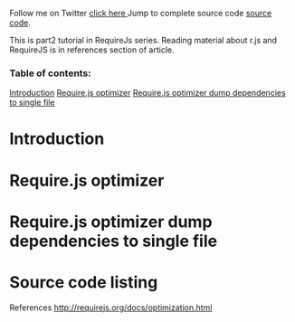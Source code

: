 Follow me on Twitter <a target="_blank" href="https://twitter.com/#!/svlada">click here </a>
Jump to complete source code <a href="#source">source code</a>.

This is part2 tutorial in RequireJs series. Reading material about r.js and RequireJS is in references section of article.

<h3>Table of contents:</h2>
<a href="#t0">Introduction</a>
<a href="#t1">Require.js optimizer</a>
<a href="#t2">Require.js optimizer dump dependencies to single file</a>

<h1><a name="t0" id="t0">Introduction</a></h2>


<h1><a name="t1" id="t0">Require.js optimizer</a></h2>

<h1><a name="t2" id="t0">Require.js optimizer dump dependencies to single file</a></h2>

<h1><a name="source" id="source">Source code listing</a></h1>


References
<a href="http://requirejs.org/docs/optimization.html">http://requirejs.org/docs/optimization.html</a>